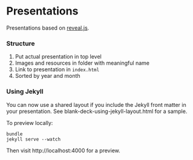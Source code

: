 Presentations
=============

Presentations based on [reveal.js](https://github.com/hakimel/reveal.js/).

### Structure

1. Put actual presentation in top level
2. Images and resources in folder with meaningful name
3. Link to presentation in `index.html`
4. Sorted by year and month

### Using Jekyll

You can now use a shared layout if you include the Jekyll front matter in your presentation. See blank-deck-using-jekyll-layout.html for a sample.

To preview locally:

```
bundle
jekyll serve --watch
```

Then visit http://localhost:4000 for a preview.
